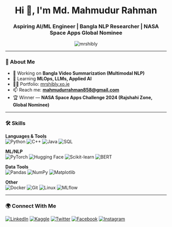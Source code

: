 <h1 align="center">Hi 👋, I'm Md. Mahmudur Rahman</h1>
<h3 align="center">Aspiring AI/ML Engineer | Bangla NLP Researcher | NASA Space Apps Global Nominee</h3>

<p align="center">
  <img src="https://komarev.com/ghpvc/?username=mrshibly&label=Profile%20views&color=0e75b6&style=plastic" alt="mrshibly" />
</p>

---

### 🚀 About Me
- 🔭 Working on **Bangla Video Summarization (Multimodal NLP)**
- 🌱 Learning **MLOps, LLMs, Applied AI**
- 👨‍💻 Portfolio: [mrshibly.xo.je](https://mrshibly.xo.je)  
- 📫 Reach me: **mahmudurrahman858@gmail.com**  
- 🏆 Winner — **NASA Space Apps Challenge 2024 (Rajshahi Zone, Global Nominee)**  

---

### 🛠️ Skills

**Languages & Tools**  
![Python](https://img.shields.io/badge/Python-3776AB?style=flat-square&logo=python&logoColor=white)
![C++](https://img.shields.io/badge/C++-00599C?style=flat-square&logo=c%2B%2B&logoColor=white)
![Java](https://img.shields.io/badge/Java-007396?style=flat-square&logo=java&logoColor=white)
![SQL](https://img.shields.io/badge/SQL-336791?style=flat-square&logo=postgresql&logoColor=white)

**ML/NLP**  
![PyTorch](https://img.shields.io/badge/PyTorch-EE4C2C?style=flat-square&logo=pytorch&logoColor=white)
![Hugging Face](https://img.shields.io/badge/Transformers-FFD21E?style=flat-square&logo=huggingface&logoColor=black)
![Scikit-learn](https://img.shields.io/badge/Scikit--learn-F7931E?style=flat-square&logo=scikit-learn&logoColor=white)
![BERT](https://img.shields.io/badge/BERT-NLP-blue?style=flat-square)

**Data Tools**  
![Pandas](https://img.shields.io/badge/Pandas-150458?style=flat-square&logo=pandas&logoColor=white)
![NumPy](https://img.shields.io/badge/NumPy-013243?style=flat-square&logo=numpy&logoColor=white)
![Matplotlib](https://img.shields.io/badge/Matplotlib-11557C?style=flat-square&logo=plotly&logoColor=white)

**Other**  
![Docker](https://img.shields.io/badge/Docker-2496ED?style=flat-square&logo=docker&logoColor=white)
![Git](https://img.shields.io/badge/Git-F05032?style=flat-square&logo=git&logoColor=white)
![Linux](https://img.shields.io/badge/Linux-FCC624?style=flat-square&logo=linux&logoColor=black)
![MLflow](https://img.shields.io/badge/MLflow-0194E2?style=flat-square&logo=mlflow&logoColor=white)

---

### 🌍 Connect With Me
[![LinkedIn](https://img.shields.io/badge/LinkedIn-0A66C2?style=flat-square&logo=linkedin&logoColor=white)](https://linkedin.com/in/mrshibly)
[![Kaggle](https://img.shields.io/badge/Kaggle-20BEFF?style=flat-square&logo=kaggle&logoColor=white)](https://kaggle.com/mrshibly)
[![Twitter](https://img.shields.io/badge/Twitter-1DA1F2?style=flat-square&logo=twitter&logoColor=white)](https://twitter.com/mrshibly)
[![Facebook](https://img.shields.io/badge/Facebook-1877F2?style=flat-square&logo=facebook&logoColor=white)](https://fb.com/mrshibly)
[![Instagram](https://img.shields.io/badge/Instagram-E4405F?style=flat-square&logo=instagram&logoColor=white)](https://instagram.com/its_shibly)
